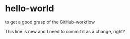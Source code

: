 # hello-world
to get a good grasp of the GitHub-workflow

This line is new and I need to commit it as a change, right?
